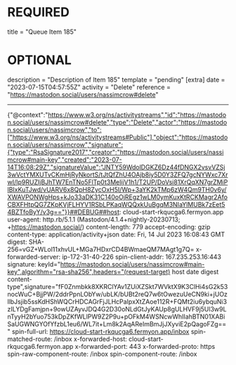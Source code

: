 
# REQUIRED
title = "Queue Item 185"
# OPTIONAL
description = "Description of Item 185"
template = "pending"
[extra]
date = "2023-07-15T04:57:55Z"
activity = "Delete"
reference = "https://mastodon.social/users/nassimcrow#delete"

---
{"@context":"https://www.w3.org/ns/activitystreams","id":"https://mastodon.social/users/nassimcrow#delete","type":"Delete","actor":"https://mastodon.social/users/nassimcrow","to":["https://www.w3.org/ns/activitystreams#Public"],"object":"https://mastodon.social/users/nassimcrow","signature":{"type":"RsaSignature2017","creator":"https://mastodon.social/users/nassimcrow#main-key","created":"2023-07-14T16:08:29Z","signatureValue":"JNTY59WdolDGKZ6Dz44fDNGX2vsvVZSj3wVctYMXUTvCKmHjRyNkortS/tJtQfZhU4OAjb8iy5D0Y3ZFQ7gcNYWxc7XrwI/Ip9RUZIjBJhTW7EnTNo5FlTp0t3MelijV1h1/T2UP/DoVsi81XrQqXN7grZMiPlBIxKuTJwd/vUARV6x8QpH8ZycOxH5I/Wp+3aYK2kTMp6zW4Qm9TH0v6y/XWAVPONWgHps+kJo33aDK31C140oOjREgz1wLM0ymKuxKtRCKMagr2AfoCBXFHtpQG7ZKpKVjFLHYV1RSbLPKaqWQQxkUuBgqM3NIaYlMUBk7zEet54BZTfoByY/v3g=="}}##DEBUG##host: cloud-start-rkqucga6.fermyon.app
user-agent: http.rb/5.1.1 (Mastodon/4.1.4+nightly-20230713; +https://mastodon.social/)
content-length: 779
accept-encoding: gzip
content-type: application/activity+json
date: Fri, 14 Jul 2023 16:08:43 GMT
digest: SHA-256=vGZ+WLol11xhvUL+MGa7HDxrCD4BWmaeQM7MAgt1g7Q=
x-forwarded-server: ip-172-31-40-226
spin-client-addr: 167.235.253.16:443
signature: keyId="https://mastodon.social/users/nassimcrow#main-key",algorithm="rsa-sha256",headers="(request-target) host date digest content-type",signature="fF0Znmbkk8XKRClYAv1ZUiXZSkt7WVktX9K3ClHi4sG2k53nocWuC+BjjPW/2ddrPpnLObYw/ubLK/bUBt2reQ7w6tOwezuUeCN9ki+jUOzllbJsjib5ssKdHShWQCrHDCAGrFjJLHcPaIpxXtZAoe112R+FQMt2iu6ybquNi3zILYDgFamjpn+9owUZAyvJDQ4G2D30oNLdGtJyKAUp8gULHVF9j5Ul3w9LnTyyH2bYuo753kDpZKfWLlPW9Z2P9u+pOFkM4WSNcwWhIIahBTN01XABiSaUGWNGYOfYfzbL1eu6/WL7it+Lm8k2AqAReImBmJjJXyviE2pQagoFZg=="
spin-full-url: https://cloud-start-rkqucga6.fermyon.app/inbox
spin-matched-route: /inbox
x-forwarded-host: cloud-start-rkqucga6.fermyon.app
x-forwarded-port: 443
x-forwarded-proto: https
spin-raw-component-route: /inbox
spin-component-route: /inbox


